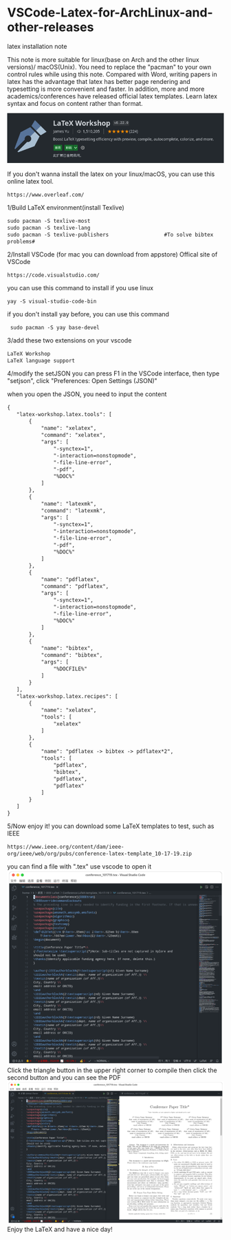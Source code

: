 # VSCode-Latex-for-ArchLinux-and-other-releases
latex installation note

This note is more suitable for linux(base on Arch and the other linux versions)/ macOS(Unix). You need to replace the "pacman" to your own control rules while using this note. 
Compared with Word, writing papers in latex has the advantage that latex has better page rendering and typesetting is more convenient and faster. In addition, more and more academics/conferences have released official latex templates. Learn latex syntax and focus on content rather than format.

![image](https://github.com/DonaldOffical/VSCode-Latex-for-ArchLinux-and-other-releases/blob/main/images/b.png)

If you don't wanna install the latex on your linux/macOS, you can use this online latex tool.
```
https://www.overleaf.com/
```
1/Build LaTeX environment(install Texlive)
```
sudo pacman -S texlive-most
sudo pacman -S texlive-lang
sudo pacman -S texlive-publishers                  #To solve bibtex problems#
```
2/Install VSCode (for mac you can download from appstore)
Offical site of VSCode
```
https://code.visualstudio.com/
```
you can use this command to install if you use linux
```
yay -S visual-studio-code-bin
```
if you don't install yay before, you can use this command
```
 sudo pacman -S yay base-devel 
 ```
 3/add these two extensions on your vscode
 ```
 LaTeX Workshop
 LaTeX language support
 ```
 4/modify the setJSON
you can press F1 in the VSCode interface, then type "setjson", click "Preferences: Open Settings (JSON)"
 
 when you open the JSON, you need to input the content
 ```
 {   
    "latex-workshop.latex.tools": [
        {
            "name": "xelatex",
            "command": "xelatex",
            "args": [
                "-synctex=1",
                "-interaction=nonstopmode",
                "-file-line-error",
                "-pdf",
                "%DOC%"
            ]
        },
        {
            "name": "latexmk",
            "command": "latexmk",
            "args": [
                "-synctex=1",
                "-interaction=nonstopmode",
                "-file-line-error",
                "-pdf",
                "%DOC%"
            ]
        },
        {
            "name": "pdflatex",
            "command": "pdflatex",
            "args": [
                "-synctex=1",
                "-interaction=nonstopmode",
                "-file-line-error",
                "%DOC%"
            ]
        },
        {
            "name": "bibtex",
            "command": "bibtex",
            "args": [
                "%DOCFILE%"
            ]
        }
    ],
    "latex-workshop.latex.recipes": [
        {
            "name": "xelatex",
            "tools": [
                "xelatex"
            ]
        },
        {
            "name": "pdflatex -> bibtex -> pdflatex*2",
            "tools": [
                "pdflatex",
                "bibtex",
                "pdflatex",
                "pdflatex"
            ]
        }
    ]
}
```
5/Now enjoy it!
you can download some LaTeX templates to test, such as IEEE
```
https://www.ieee.org/content/dam/ieee-org/ieee/web/org/pubs/conference-latex-template_10-17-19.zip
```
you can find a file with ".tex"
use vscode to open it
![image](https://github.com/DonaldOffical/VSCode-Latex-for-ArchLinux-and-other-releases/blob/main/images/a.png)
Click the triangle button in the upper right corner to compile
then click the second button and you can see the PDF
![image](https://github.com/DonaldOffical/VSCode-Latex-for-ArchLinux-and-other-releases/blob/main/images/2021-11-19%2009-56-40%E5%B1%8F%E5%B9%95%E6%88%AA%E5%9B%BE.png)
Enjoy the LaTeX and have a nice day!
 
 
 
